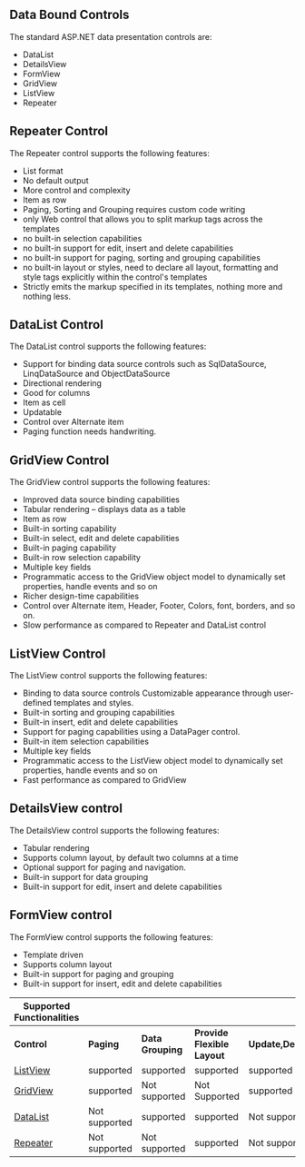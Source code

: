 ## Data Bound Controls

The standard ASP.NET data presentation controls are:

- DataList
- DetailsView
- FormView
- GridView
- ListView
- Repeater

## Repeater Control

The Repeater control supports the following features:

- List format
- No default output
- More control and complexity
- Item as row
- Paging, Sorting and Grouping requires custom code writing
- only Web control that allows you to split markup tags across the templates
- no built-in selection capabilities
- no built-in support for edit, insert and delete capabilities
- no built-in support for paging, sorting and grouping capabilities
- no built-in layout or styles, need to declare all layout, formatting and style tags explicitly within the control's templates
- Strictly emits the markup specified in its templates, nothing more and nothing less.

## DataList Control

The DataList control supports the following features:



- Support for binding data source controls such as SqlDataSource, LinqDataSource and ObjectDataSource
- Directional rendering
- Good for columns
- Item as cell
- Updatable
- Control over Alternate item
- Paging function needs handwriting.

## GridView Control

The GridView control supports the following features:

- Improved data source binding capabilities
- Tabular rendering – displays data as a table
- Item as row
- Built-in sorting capability
- Built-in select, edit and delete capabilities
- Built-in paging capability
- Built-in row selection capability
- Multiple key fields
- Programmatic access to the GridView object model to dynamically set properties, handle events and so on
- Richer design-time capabilities
- Control over Alternate item, Header, Footer, Colors, font, borders, and so on.
- Slow performance as compared to Repeater and DataList control

## ListView Control

The ListView control supports the following features:



- Binding to data source controls Customizable appearance through user-defined templates and styles.
- Built-in sorting and grouping capabilities
- Built-in insert, edit and delete capabilities
- Support for paging capabilities using a DataPager control.
- Built-in item selection capabilities
- Multiple key fields
- Programmatic access to the ListView object model to dynamically set properties, handle events and so on
- Fast performance as compared to GridView

## DetailsView control

The DetailsView control supports the following features:



- Tabular rendering
- Supports column layout, by default two columns at a time
- Optional support for paging and navigation.
- Built-in support for data grouping
- Built-in support for edit, insert and delete capabilities

## FormView control

The FormView control supports the following features:

- Template driven
- Supports column layout
- Built-in support for paging and grouping
- Built-in support for insert, edit and delete capabilities

| **Supported Functionalities**                                |               |                   |                             |                   |               |               |
| ------------------------------------------------------------ | ------------- | ----------------- | --------------------------- | ----------------- | ------------- | ------------- |
| **Control**                                                  | **Paging**    | **Data Grouping** | **Provide Flexible Layout** | **Update,Delete** | **Insert**    | **Sorting**   |
| [ListView](http://msdn.microsoft.com/en-us/library/system.web.ui.webcontrols.listview.aspx) | supported     | supported         | supported                   | supported         | supported     | supported     |
| [GridView](http://msdn.microsoft.com/en-us/library/system.web.ui.webcontrols.gridview.aspx) | supported     | Not supported     | Not Supported               | supported         | Not Supported | supported     |
| [DataList](http://msdn.microsoft.com/en-us/library/system.web.ui.webcontrols.datalist.aspx) | Not supported | supported         | supported                   | Not supported     | Not supported | Not supported |
| [Repeater](http://msdn.microsoft.com/en-us/library/system.web.ui.webcontrols.repeater.aspx) | Not supported | Not supported     | supported                   | Not supported     | Not supported | Not supported |

